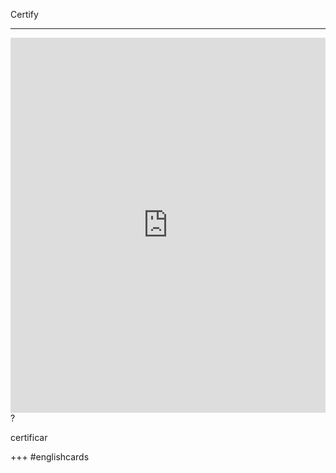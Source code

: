 Certify
___
<iframe src="https://youglish.com/pronounce/Certify/english" style="width:100%; height:600px;" frameborder="0"></iframe>
?

certificar
<!--SR:!2025-03-26,4,270-->
+++
#englishcards